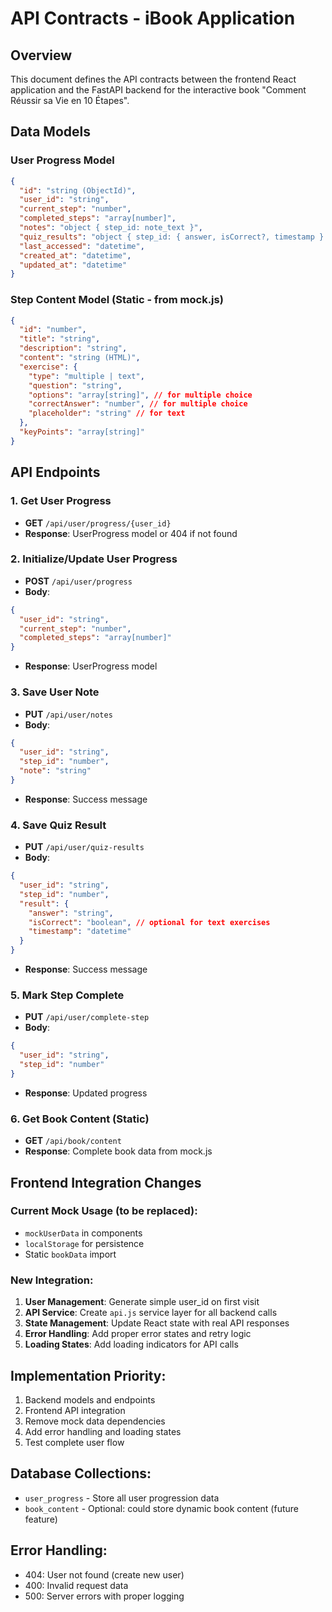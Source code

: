 # API Contracts - iBook Application

## Overview
This document defines the API contracts between the frontend React application and the FastAPI backend for the interactive book "Comment Réussir sa Vie en 10 Étapes".

## Data Models

### User Progress Model
```json
{
  "id": "string (ObjectId)",
  "user_id": "string", 
  "current_step": "number",
  "completed_steps": "array[number]",
  "notes": "object { step_id: note_text }",
  "quiz_results": "object { step_id: { answer, isCorrect?, timestamp } }",
  "last_accessed": "datetime",
  "created_at": "datetime",
  "updated_at": "datetime"
}
```

### Step Content Model (Static - from mock.js)
```json
{
  "id": "number",
  "title": "string",
  "description": "string", 
  "content": "string (HTML)",
  "exercise": {
    "type": "multiple | text",
    "question": "string",
    "options": "array[string]", // for multiple choice
    "correctAnswer": "number", // for multiple choice
    "placeholder": "string" // for text
  },
  "keyPoints": "array[string]"
}
```

## API Endpoints

### 1. Get User Progress
- **GET** `/api/user/progress/{user_id}`
- **Response**: UserProgress model or 404 if not found

### 2. Initialize/Update User Progress  
- **POST** `/api/user/progress`
- **Body**: 
```json
{
  "user_id": "string",
  "current_step": "number",
  "completed_steps": "array[number]"
}
```
- **Response**: UserProgress model

### 3. Save User Note
- **PUT** `/api/user/notes`
- **Body**:
```json
{
  "user_id": "string", 
  "step_id": "number",
  "note": "string"
}
```
- **Response**: Success message

### 4. Save Quiz Result
- **PUT** `/api/user/quiz-results`
- **Body**:
```json
{
  "user_id": "string",
  "step_id": "number", 
  "result": {
    "answer": "string",
    "isCorrect": "boolean", // optional for text exercises
    "timestamp": "datetime"
  }
}
```
- **Response**: Success message

### 5. Mark Step Complete
- **PUT** `/api/user/complete-step`
- **Body**:
```json
{
  "user_id": "string",
  "step_id": "number"
}
```
- **Response**: Updated progress

### 6. Get Book Content (Static)
- **GET** `/api/book/content`
- **Response**: Complete book data from mock.js

## Frontend Integration Changes

### Current Mock Usage (to be replaced):
- `mockUserData` in components
- `localStorage` for persistence
- Static `bookData` import

### New Integration:
1. **User Management**: Generate simple user_id on first visit
2. **API Service**: Create `api.js` service layer for all backend calls
3. **State Management**: Update React state with real API responses
4. **Error Handling**: Add proper error states and retry logic
5. **Loading States**: Add loading indicators for API calls

## Implementation Priority:
1. Backend models and endpoints
2. Frontend API integration
3. Remove mock data dependencies
4. Add error handling and loading states
5. Test complete user flow

## Database Collections:
- `user_progress` - Store all user progression data
- `book_content` - Optional: could store dynamic book content (future feature)

## Error Handling:
- 404: User not found (create new user)
- 400: Invalid request data
- 500: Server errors with proper logging